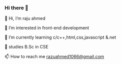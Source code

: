 ### Hi there 👋

👋 Hi, I’m raju ahmed

👀 I’m interested in front-end development

🌱 I’m currently learning c/c++,html,css,javascript &.net

💞️ studies B.Sc in CSE

📫 How to reach me razuahmed1066@gmail.com

